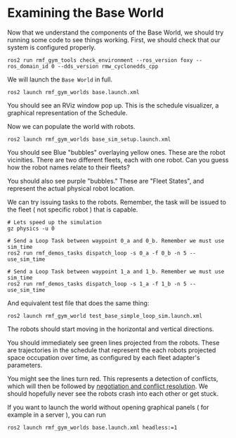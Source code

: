 # Examining the Base World

Now that we understand the components of the Base World, we should try running some code to see things working. First, we should check that our system is configured properly.

```
ros2 run rmf_gym_tools check_environment --ros_version foxy --ros_domain_id 0 --dds_version rmw_cyclonedds_cpp
```

We will launch the `Base World` in full.

```
ros2 launch rmf_gym_worlds base.launch.xml
```

You should see an RViz window pop up. This is the schedule visualizer, a graphical representation of the Schedule.

Now we can populate the world with robots.
```
ros2 launch rmf_gym_worlds base_sim_setup.launch.xml
```

You should see Blue "bubbles" overlaying yellow ones. These are the robot vicinities. There are two different fleets, each with one robot. Can you guess how the robot names relate to their fleets?

You should also see purple "bubbles." These are "Fleet States", and represent the actual physical robot location.

We can try issuing tasks to the robots. Remember, the task will be issued to the fleet ( not specific robot ) that is capable.

```
# Lets speed up the simulation
gz physics -u 0

# Send a Loop Task between waypoint 0_a and 0_b. Remember we must use sim_time
ros2 run rmf_demos_tasks dispatch_loop -s 0_a -f 0_b -n 5 --use_sim_time

# Send a Loop Task between waypoint 1_a and 1_b. Remember we must use sim_time
ros2 run rmf_demos_tasks dispatch_loop -s 1_a -f 1_b -n 5 --use_sim_time
```

And equivalent test file that does the same thing:
```
ros2 launch rmf_gym_world test_base_simple_loop_sim.launch.xml
```

The robots should start moving in the horizontal and vertical directions. 

You should immediately see green lines projected from the robots. These are trajectories in the schedule that represent the each robots projected space occupation over time, as configured by each fleet adapter's parameters.

You might see the lines turn red. This represents a detection of conflicts, which will then be followed by [negotiation and conflict resolution](https://osrf.github.io/ros2multirobotbook/rmf-core.html?highlight=deconflict#traffic-deconfliction). We should hopefully never see the robots crash into each other or get stuck.

If you want to launch the world without opening graphical panels ( for example in a server ), you can run

```
ros2 launch rmf_gym_worlds base.launch.xml headless:=1
```

